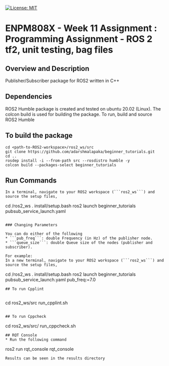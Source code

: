 [![License: MIT](https://img.shields.io/badge/License-MIT-green.svg)](https://opensource.org/licenses/MIT)

# ENPM808X - Week 11 Assignment : Programming Assignment - ROS 2 tf2, unit testing, bag files

## Overview and Description

Publisher/Subscriber package for ROS2 written in C++


## Dependencies
ROS2 Humble package is created and tested on ubuntu 20.02 (Linux).
The colcon build is used for building the package. To run, build and source ROS2 Humble


## To build the package

```
cd <path-to-ROS2-workspace>/ros2_ws/src
git clone https://github.com/adarshmalapaka/beginner_tutorials.git
cd ..  
rosdep install -i --from-path src --rosdistro humble -y
colcon build --packages-select beginner_tutorials
```
## Run Commands
```
In a terminal, navigate to your ROS2 workspace (```ros2_ws```) and source the setup files,
```
cd <path-to-ROS2-workspace>/ros2_ws
. install/setup.bash
ros2 launch beginner_tutorials pubsub_service_launch.yaml
```

### Changing Parameters

You can do either of the following
* ```pub_freq```: double Frequency (in Hz) of the publisher node.
* ```queue_size```: double Queue size of the nodes (publisher and subscriber).

For example:
In a new terminal, navigate to your ROS2 workspace (```ros2_ws```) and source the setup files,
```
cd <path-to-ROS2-workspace>/ros2_ws
. install/setup.bash
ros2 launch beginner_tutorials pubsub_service_launch.yaml pub_freq:=7.0
```
## To run Cpplint
 
 ```
cd ros2_ws/src
run_cpplint.sh
```

## To run Cppcheck
```
cd ros2_ws/src/
run_cppcheck.sh
```
## RQT Console
* Run the following command
```
ros2 run rqt_console rqt_console

```
Results can be seen in the results directory